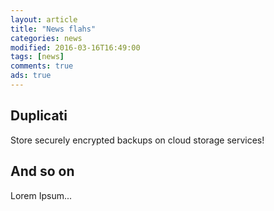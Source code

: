 ```yaml
---
layout: article
title: "News flahs"
categories: news
modified: 2016-03-16T16:49:00
tags: [news]
comments: true
ads: true
---
```


## Duplicati
Store securely encrypted backups on cloud storage services!

## And so on
Lorem Ipsum...

